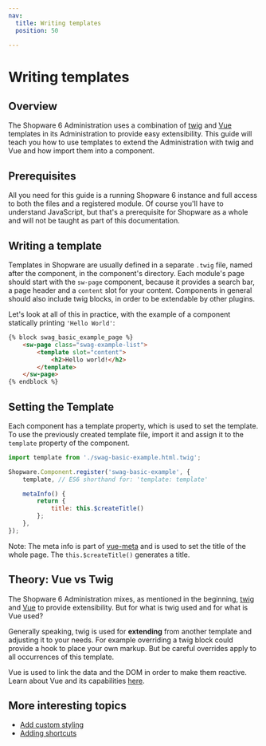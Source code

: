 ```yaml
---
nav:
  title: Writing templates
  position: 50

---
```


# Writing templates

## Overview

The Shopware 6 Administration uses a combination of [twig](https://twig.symfony.com/) and [Vue](https://vuejs.org/) templates in its Administration to provide easy extensibility. This guide will teach you how to use templates to extend the Administration with twig and Vue and how import them into a component.

## Prerequisites

All you need for this guide is a running Shopware 6 instance and full access to both the files and a registered module. Of course you'll have to understand JavaScript, but that's a prerequisite for Shopware as a whole and will not be taught as part of this documentation.

## Writing a template

Templates in Shopware are usually defined in a separate `.twig` file, named after the component, in the component's directory. Each module's page should start with the `sw-page` component, because it provides a search bar, a page header and a `content` slot for your content. Components in general should also include twig blocks, in order to be extendable by other plugins.

Let's look at all of this in practice, with the example of a component statically printing `'Hello World'`:

```html
{% block swag_basic_example_page %}
    <sw-page class="swag-example-list">
        <template slot="content">
            <h2>Hello world!</h2>
        </template>
    </sw-page>
{% endblock %}
```

## Setting the Template

Each component has a template property, which is used to set the template. To use the previously created template file, import it and assign it to the `template` property of the component.

```javascript
import template from './swag-basic-example.html.twig';

Shopware.Component.register('swag-basic-example', {
    template, // ES6 shorthand for: 'template: template'  

    metaInfo() {
        return {
            title: this.$createTitle()
        };
    },
});
```

Note: The meta info is part of [vue-meta](https://vue-meta.nuxtjs.org/) and is used to set the title of the whole page. The `this.$createTitle()` generates a title.

## Theory: Vue vs Twig

The Shopware 6 Administration mixes, as mentioned in the beginning, [twig](https://twig.symfony.com/) and [Vue](https://vuejs.org/) to provide extensibility. But for what is twig used and for what is Vue used?

Generally speaking, twig is used for **extending** from another template and adjusting it to your needs. For example overriding a twig block could provide a hook to place your own markup. But be careful overrides apply to all occurrences of this template.

Vue is used to link the data and the DOM in order to make them reactive. Learn about Vue and its capabilities [here](https://vuejs.org/v2/guide/index.html).

## More interesting topics

* [Add custom styling](add-custom-styles)
* [Adding shortcuts](https://github.com/shopware/docs/tree/575c2fa12ef272dc25744975e2f1e4d44721f0f1/guides/plugins/plugins/administration/add-shortcuts.md)
